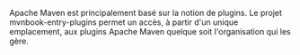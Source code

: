 Apache Maven est principalement basé sur la notion de plugins. Le projet mvnbook-entry-plugins permet un accès, à partir d'un unique emplacement, aux plugins Apache Maven quelque soit l'organisation qui les gère.
